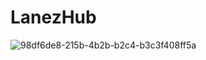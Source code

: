 # LanezHub
![98df6de8-215b-4b2b-b2c4-b3c3f408ff5a](https://user-images.githubusercontent.com/42310223/152353212-0de0646f-2b9e-44bd-9a72-9807440cf0db.gif)
